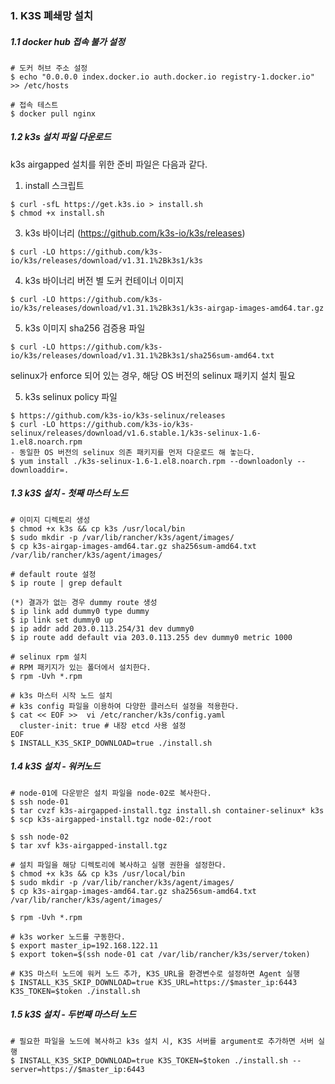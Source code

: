 ### 1. K3S 폐쇄망 설치

##### 1.1 docker hub 접속 불가 설정
```
# 도커 허브 주소 설정
$ echo "0.0.0.0 index.docker.io auth.docker.io registry-1.docker.io" >> /etc/hosts

# 접속 테스트
$ docker pull nginx
```

##### 1.2 k3s 설치 파일 다운로드

k3s airgapped 설치를 위한 준비 파일은 다음과 같다.

1) install 스크립트
```
$ curl -sfL https://get.k3s.io > install.sh
$ chmod +x install.sh
```

3) k3s 바이너리 (https://github.com/k3s-io/k3s/releases)
```
$ curl -LO https://github.com/k3s-io/k3s/releases/download/v1.31.1%2Bk3s1/k3s

```

4) k3s 바이너리 버전 별 도커 컨테이너 이미지
```
$ curl -LO https://github.com/k3s-io/k3s/releases/download/v1.31.1%2Bk3s1/k3s-airgap-images-amd64.tar.gz
```

5) k3s 이미지 sha256 검증용 파일
```
$ curl -LO https://github.com/k3s-io/k3s/releases/download/v1.31.1%2Bk3s1/sha256sum-amd64.txt
```
   
selinux가 enforce 되어 있는 경우, 해당 OS 버전의 selinux 패키지 설치 필요

5) k3s selinux policy 파일
```
$ https://github.com/k3s-io/k3s-selinux/releases
$ curl -LO https://github.com/k3s-io/k3s-selinux/releases/download/v1.6.stable.1/k3s-selinux-1.6-1.el8.noarch.rpm
- 동일한 OS 버전의 selinux 의존 패키지를 먼저 다운로드 해 놓는다.
$ yum install ./k3s-selinux-1.6-1.el8.noarch.rpm --downloadonly --downloaddir=. 
```
##### 1.3 k3S 설치 - 첫째 마스터 노드

```
# 이미지 디렉토리 생성
$ chmod +x k3s && cp k3s /usr/local/bin
$ sudo mkdir -p /var/lib/rancher/k3s/agent/images/
$ cp k3s-airgap-images-amd64.tar.gz sha256sum-amd64.txt /var/lib/rancher/k3s/agent/images/
```

```
# default route 설정
$ ip route | grep default
   
(*) 결과가 없는 경우 dummy route 생성
$ ip link add dummy0 type dummy
$ ip link set dummy0 up
$ ip addr add 203.0.113.254/31 dev dummy0
$ ip route add default via 203.0.113.255 dev dummy0 metric 1000
```

```
# selinux rpm 설치
# RPM 패키지가 있는 폴더에서 설치한다.
$ rpm -Uvh *.rpm
```   

```
# k3s 마스터 시작 노드 설치 
# k3s config 파일을 이용하여 다양한 클러스터 설정을 적용한다.
$ cat << EOF >>  vi /etc/rancher/k3s/config.yaml
  cluster-init: true # 내장 etcd 사용 설정
EOF
$ INSTALL_K3S_SKIP_DOWNLOAD=true ./install.sh
```

##### 1.4 k3S 설치 - 워커노드 

```
# node-01에 다운받은 설치 파일을 node-02로 복사한다.
$ ssh node-01
$ tar cvzf k3s-airgapped-install.tgz install.sh container-selinux* k3s
$ scp k3s-airgapped-install.tgz node-02:/root

$ ssh node-02
$ tar xvf k3s-airgapped-install.tgz

# 설치 파일을 해당 디렉토리에 복사하고 실행 권한을 설정한다.
$ chmod +x k3s && cp k3s /usr/local/bin
$ sudo mkdir -p /var/lib/rancher/k3s/agent/images/
$ cp k3s-airgap-images-amd64.tar.gz sha256sum-amd64.txt /var/lib/rancher/k3s/agent/images/

$ rpm -Uvh *.rpm

# k3s worker 노드를 구동한다.
$ export master_ip=192.168.122.11
$ export token=$(ssh node-01 cat /var/lib/rancher/k3s/server/token)

# K3S 마스터 노드에 워커 노드 추가, K3S_URL을 환경변수로 설정하면 Agent 실행
$ INSTALL_K3S_SKIP_DOWNLOAD=true K3S_URL=https://$master_ip:6443 K3S_TOKEN=$token ./install.sh
```

##### 1.5 k3S 설치 - 두번째 마스터 노드 

```
# 필요한 파일을 노드에 복사하고 k3s 설치 시, K3S 서버를 argument로 추가하면 서버 실행
$ INSTALL_K3S_SKIP_DOWNLOAD=true K3S_TOKEN=$token ./install.sh --server=https://$master_ip:6443
```
